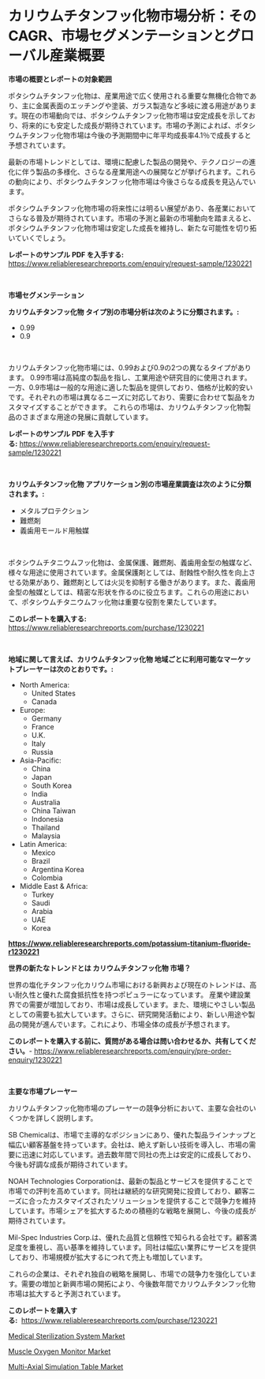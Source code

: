 <p><h1>カリウムチタンフッ化物市場分析：そのCAGR、市場セグメンテーションとグローバル産業概要</h1></p><p><strong>市場の概要とレポートの対象範囲</strong></p>
<p><p>ポタシウムチタンフッ化物は、産業用途で広く使用される重要な無機化合物であり、主に金属表面のエッチングや塗装、ガラス製造など多岐に渡る用途があります。現在の市場動向では、ポタシウムチタンフッ化物市場は安定成長を示しており、将来的にも安定した成長が期待されています。市場の予測によれば、ポタシウムチタンフッ化物市場は今後の予測期間中に年平均成長率4.1％で成長すると予想されています。</p><p>最新の市場トレンドとしては、環境に配慮した製品の開発や、テクノロジーの進化に伴う製品の多様化、さらなる産業用途への展開などが挙げられます。これらの動向により、ポタシウムチタンフッ化物市場は今後さらなる成長を見込んでいます。</p><p>ポタシウムチタンフッ化物市場の将来性には明るい展望があり、各産業においてさらなる普及が期待されています。市場の予測と最新の市場動向を踏まえると、ポタシウムチタンフッ化物市場は安定した成長を維持し、新たな可能性を切り拓いていくでしょう。</p></p>
<p><strong>レポートのサンプル PDF を入手する:</strong> <a href="https://www.reliableresearchreports.com/enquiry/request-sample/1230221">https://www.reliableresearchreports.com/enquiry/request-sample/1230221</a></p>
<p>&nbsp;</p>
<p><strong>市場セグメンテーション</strong></p>
<p><strong>カリウムチタンフッ化物 タイプ別の市場分析は次のように分類されます。:</strong></p>
<p><ul><li>0.99</li><li>0.9</li></ul></p>
<p>&nbsp;</p>
<p><p>カリウムチタンフッ化物市場には、0.99および0.9の2つの異なるタイプがあります。 0.99市場は高純度の製品を指し、工業用途や研究目的に使用されます。 一方、0.9市場は一般的な用途に適した製品を提供しており、価格が比較的安いです。それぞれの市場は異なるニーズに対応しており、需要に合わせて製品をカスタマイズすることができます。 これらの市場は、カリウムチタンフッ化物製品のさまざまな用途の発展に貢献しています。</p></p>
<p><strong>レポートのサンプル PDF を入手する:</strong>&nbsp;<a href="https://www.reliableresearchreports.com/enquiry/request-sample/1230221">https://www.reliableresearchreports.com/enquiry/request-sample/1230221</a></p>
<p>&nbsp;</p>
<p><strong> カリウムチタンフッ化物 アプリケーション別の市場産業調査は次のように分類されます。:</strong></p>
<p><ul><li>メタルプロテクション</li><li>難燃剤</li><li>義歯用モールド用触媒</li></ul></p>
<p>&nbsp;</p>
<p><p>ポタシウムチタニウムフッ化物は、金属保護、難燃剤、義歯用金型の触媒など、様々な用途に使用されています。金属保護剤としては、耐蝕性や耐久性を向上させる効果があり、難燃剤としては火災を抑制する働きがあります。また、義歯用金型の触媒としては、精密な形状を作るのに役立ちます。これらの用途において、ポタシウムチタニウムフッ化物は重要な役割を果たしています。</p></p>
<p><strong>このレポートを購入する:</strong>&nbsp; <a href="https://www.reliableresearchreports.com/purchase/1230221">https://www.reliableresearchreports.com/purchase/1230221</a></p>
<p>&nbsp;</p>
<p><strong>地域に関して言えば、カリウムチタンフッ化物 地域ごとに利用可能なマーケットプレーヤーは次のとおりです。:</strong></p>
<p><ul>
    <li>
        North America:
        <ul>
            <li>United States</li>
            <li>Canada</li>
        </ul>
    </li>
    <li>
        Europe:
        <ul>
            <li>Germany</li>
            <li>France</li>
            <li>U.K.</li>
            <li>Italy</li>
            <li>Russia</li>
        </ul>
    </li>
    <li>
        Asia-Pacific:
        <ul>
            <li>China</li>
            <li>Japan</li>
            <li>South Korea</li>
            <li>India</li>
            <li>Australia</li>
            <li>China Taiwan</li>
            <li>Indonesia</li>
            <li>Thailand</li>
            <li>Malaysia</li>
        </ul>
    </li>
    <li>
        Latin America:
        <ul>
            <li>Mexico</li>
            <li>Brazil</li>
            <li>Argentina Korea</li>
            <li>Colombia</li>
        </ul>
    </li>
    <li>
        Middle East & Africa:
        <ul>
            <li>Turkey</li>
            <li>Saudi</li>
            <li>Arabia</li>
            <li>UAE</li>
            <li>Korea</li>
        </ul>
    </li>
    </ul></p>
<p><strong><a href="https://www.reliableresearchreports.com/potassium-titanium-fluoride-r1230221">https://www.reliableresearchreports.com/potassium-titanium-fluoride-r1230221</a></strong>&nbsp;</p>
<p><strong>世界の新たなトレンドとは カリウムチタンフッ化物 市場？</strong></p>
<p><p>世界の塩化チタンフッ化カリウム市場における新興および現在のトレンドは、高い耐久性と優れた腐食抵抗性を持つポピュラーになっています。 産業や建設業界での需要が増加しており、市場は成長しています。また、環境にやさしい製品としての需要も拡大しています。さらに、研究開発活動により、新しい用途や製品の開発が進んでいます。これにより、市場全体の成長が予想されます。</p></p>
<p><strong>このレポートを購入する前に、質問がある場合は問い合わせるか、共有してください。</strong>- <a href="https://www.reliableresearchreports.com/enquiry/pre-order-enquiry/1230221">https://www.reliableresearchreports.com/enquiry/pre-order-enquiry/1230221</a></p>
<p>&nbsp;</p>
<p><strong>主要な市場プレーヤー</strong></p>
<p><p>カリウムチタンフッ化物市場のプレーヤーの競争分析において、主要な会社のいくつかを詳しく説明します。</p><p>SB Chemicalは、市場で主導的なポジションにあり、優れた製品ラインナップと幅広い顧客基盤を持っています。会社は、絶えず新しい技術を導入し、市場の需要に迅速に対応しています。過去数年間で同社の売上は安定的に成長しており、今後も好調な成長が期待されています。</p><p>NOAH Technologies Corporationは、最新の製品とサービスを提供することで市場での評判を高めています。同社は継続的な研究開発に投資しており、顧客ニーズに合ったカスタマイズされたソリューションを提供することで競争力を維持しています。市場シェアを拡大するための積極的な戦略を展開し、今後の成長が期待されています。</p><p>Mil-Spec Industries Corp.は、優れた品質と信頼性で知られる会社です。顧客満足度を重視し、高い基準を維持しています。同社は幅広い業界にサービスを提供しており、市場規模が拡大するにつれて売上も増加しています。</p><p>これらの企業は、それぞれ独自の戦略を展開し、市場での競争力を強化しています。需要の増加と新興市場の開拓により、今後数年間でカリウムチタンフッ化物市場は拡大すると予測されています。</p></p>
<p><strong>このレポートを購入する:</strong>&nbsp;&nbsp;<a href="https://www.reliableresearchreports.com/purchase/1230221">https://www.reliableresearchreports.com/purchase/1230221</a></p>
<p><p><a href="https://five-trouble-98a.notion.site/Medical-Sterilization-System-Market-Size-and-Market-Trends-Complete-Industry-Overview-2024-to-2031-79da8df090d4417d9c7c584c1e17390f">Medical Sterilization System Market</a></p><p><a href="https://fuschia-pecorino-a6d.notion.site/Muscle-Oxygen-Monitor-Market-Insight-Market-Trends-Growth-Forecasted-from-2024-TO-2031-9c231e77680945f4b746fac6994cdcb3">Muscle Oxygen Monitor Market</a></p><p><a href="https://florentine-yuzu-f42.notion.site/Multi-Axial-Simulation-Table-Market-Insights-into-Market-CAGR-Market-Trends-and-Growth-Strategies-5dbdc8cd39ed497e960cccde12432676">Multi-Axial Simulation Table Market</a></p></p>
